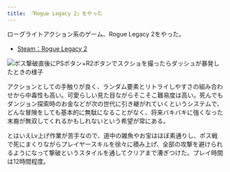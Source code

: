 ```yaml
---
title: 『Rogue Legacy 2』をやった
---
```

ローグライトアクション系のゲーム、Rogue Legacy 2をやった。

*   [Steam：Rogue Legacy 2](https://store.steampowered.com/app/1253920/Rogue_Legacy_2/?l=japanese)

![](https://lh3.googleusercontent.com/docs/ADP-6oHBHEGbuoA_vl_2IZhzFLweuDAk1LufwQTsLCN6hBv9HX9ZoF8Nc-4Xsp1us59Opw7c1i9-TNvSnzdGmopGvML9wC8uH_pU92egSTWVASCkUQM1a3NkoNpK7Mk1i5EjQCElKqy8SXRspRdbML-YkpvbWefqybnA6zaqa9NQMYptV9LNgbobIb_4ft7PBVOCkxtXuQMDMe8lGhSdN8TPJ6FuoRejNxg-A4b9kz4hnY8I8vNAP8jFXdffJTO6F12MK_jK8ZA28vAMiD7aTBKSh0scJrgYHSk7bcdFiCjbig8RHmxXvmkGE_jPWzNjSQ_7FZ1J6kwkbdDoDa40RjD73XW33BqfIHE2Vmav62QfUpXMnmw5Dm7tIZZypxSy-kz9A3vWt8R9pbF7aZfOfB_NQg6iXAm3znHMDUz-Sj5-cVfMBvHo6a3E9o2dKPXuhvgvs22T92oOqeT1HZEh2OEZv0OjMxmXko3kMLA3ZSTnZfLGV70sSwMw3J3Oiu0NINV2KEFFtjicSWDBKzWcV-_12mT2yQSLsF4yAR-Dz9d50YUe4UOwslNWy6G0UVgO2xYSaKW9cV3bEaZaeasshE41HkjJtvysimYLxgVAbyPy9nLGJsIXUNxMVYdufvCkqK7eI43BhFjfE8K8-wVAVQqr9lrGND6rQiiZIJWaHWIFEuoJjnUQa5fi5y0vlPahIV3DJKEspqW22ZmWULo4y0S4SYvrC9X-7ud4b8FG4f0fKZk_PKvVHZwl3dP7dW71_8FHj8slEo0Zt-ONgxd4AIuTxkO96IRaUOv6xQ8fHTvce0hfXpDAkrcc_bCE78Ta7N_0figRgdz1PTh0sHgL_96juQn4VGLptCaDhL2fuf2Epo6-Xv8bflNBl-rKXPvTIA79DEQluXW3exAhmeSZnoI4J7pts2wwz5imMnAnafkbGrUkyeF707yn0m9o1vlbKMo_IdqXE3ei3zZbM0bg4Hmq7eg1DFs1oJ9E4NWIdDfAJ7e1qwgHDh7tj5eoEn1Qxm2a1NcUEydca7WipPSgsXTpIwR7rKrbM_eE7IzET1PlAyDsNzCvaCGUza40JzzpHBajWaqvqW4ff7qfZEJbeuhb79caXAjR2m9KArwoAQdwP57yGCF0BJQrcCTL8MvT5LCiAuciDxQurr_Zqihs5Z5nLSvGwm0b9rT-MjgMFbDSEyL3UH9hKVdk5bld7XbyghEye02zDYgrkNOamfaUYEmWOt8pEuZeHhPl2vMq8Do64CVzk8lLgA "ボス撃破直後にPSボタン+R2ボタンでスクショを撮ったらダッシュが暴発したときの様子")

アクションとしての手触りが良く、ランダム要素とリトライしやすさの組み合わせから中毒性も高い。可愛らしい見た目ながらそこそこ難易度は高い。死んでもダンジョン探索時のお金などが次の世代に引き継がれていくというシステムで、どんな冒険をしても基本的に無駄になることがなく、将来バキバキに強くなった末裔が無双してくれるかもしれないという希望が常にある。

とはいえLv上げ作業が苦手なので、道中の雑魚やお宝はほぼ素通りし、ボス戦で死にまくりながらプレイヤースキルを徐々に積み上げ、全部の攻撃を避けられるようになって撃破というスタイルを通してクリアまで漕ぎつけた。プレイ時間は12時間程度。
